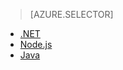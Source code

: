 > [AZURE.SELECTOR]
- [.NET](/storage-dotnet-how-to-use-files)
- [Node.js]()
- [Java](/storage-java-how-to-use-file-storage)


